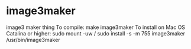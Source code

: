 # image3maker
image3 maker thing
To compile:
make image3maker
To install on Mac OS Catalina or higher:
sudo mount -uw /
sudo install -s -m 755 image3maker /usr/bin/image3maker
